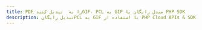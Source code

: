 ---title: PDF را به  تبدیل کنیدGIF، PCL به GIF مبدل رایگان یا PHP SDKdescription: تبدیل رایگانPCL به GIF با استفاده از PHP Cloud APIs & SDK همچنین اسناد PDF را در Cloud ایجاد، ویرایش و رندر کنید.---
